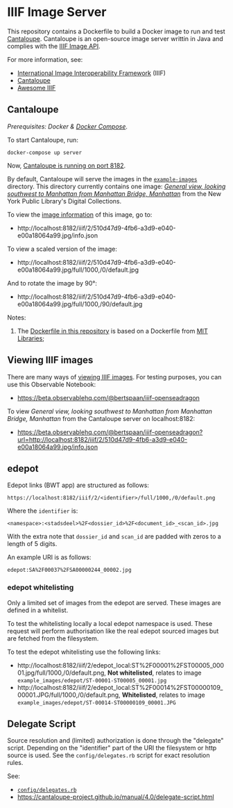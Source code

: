 # IIIF Image Server

This repository contains a Dockerfile to build a Docker image to run and test [Cantaloupe](https://medusa-project.github.io/cantaloupe/). Cantaloupe is an open-source image server writtin in Java and complies with the [IIIF Image API](https://iiif.io/api/image/2.1/).

For more information, see:

- [International Image Interoperability Framework](https://iiif.io/) (IIIF)
- [Cantaloupe](https://cantaloupe-project.github.io/)
- [Awesome IIIF](https://github.com/IIIF/awesome-iiif)

## Cantaloupe

_Prerequisites: Docker & [Docker Compose](https://docs.docker.com/compose/)_.

To start Cantaloupe, run:

    docker-compose up server

Now, [Cantaloupe is running on port 8182](http://localhost:8182/).

By default, Cantaloupe will serve the images in the [`example-images`](example-images) directory. This directory currently contains one image: _[General view, looking southwest to Manhattan from Manhattan Bridge, Manhattan](https://digitalcollections.nypl.org/items/510d47d9-4fb6-a3d9-e040-e00a18064a99)_ from the New York Public Library's Digital Collections.

To view the [image information](https://iiif.io/api/image/2.1/#image-information) of this image, go to:

- http://localhost:8182/iiif/2/510d47d9-4fb6-a3d9-e040-e00a18064a99.jpg/info.json

To view a scaled version of the image:

- http://localhost:8182/iiif/2/510d47d9-4fb6-a3d9-e040-e00a18064a99.jpg/full/1000,/0/default.jpg

And to rotate the image by 90°:

- http://localhost:8182/iiif/2/510d47d9-4fb6-a3d9-e040-e00a18064a99.jpg/full/1000,/90/default.jpg

Notes:

1. The [Dockerfile in this repository](Dockerfile) is based on a Dockerfile from [MIT Libraries](https://github.com/MITLibraries/docker-cantaloupe/blob/master/Dockerfile);

## Viewing IIIF images

There are many ways of [viewing IIIF images](https://iiif.io/apps-demos/#image-viewing-clients). For testing purposes, you can use this Observable Notebook:

- https://beta.observablehq.com/@bertspaan/iiif-openseadragon

To view _General view, looking southwest to Manhattan from Manhattan Bridge, Manhattan_ from the Cantaloupe server on localhost:8182:

- https://beta.observablehq.com/@bertspaan/iiif-openseadragon?url=http://localhost:8182/iiif/2/510d47d9-4fb6-a3d9-e040-e00a18064a99.jpg/info.json

## edepot

Edepot links (BWT app) are structured as follows:

    https://localhost:8182/iiif/2/<identifier>/full/1000,/0/default.png

Where the `identifier` is:

    <namespace>:<stadsdeel>%2F<dossier_id>%2F<document_id>_<scan_id>.jpg

With the extra note that `dossier_id` and `scan_id` are padded with zeros to a length of 5 digits.

An example URI is as follows: 

    edepot:SA%2F00037%2FSA00000244_00002.jpg

### edepot whitelisting

Only a limited set of images from the edepot are served.
These images are defined in a whitelist.

To test the whitelisting locally a local edepot namespace is used.
These request will perform authorisation like the real edepot sourced images but are fetched from the filesystem. 

To test the edepot whitelisting use the following links:

* http://localhost:8182/iiif/2/edepot_local:ST%2F00001%2FST00005_00001.jpg/full/1000,/0/default.png,
**Not whitelisted**, relates to image `example_images/edepot/ST-00001-ST00005_00001.jpg`
* http://localhost:8182/iiif/2/edepot_local:ST%2F00014%2FST00000109_00001.JPG/full/1000,/0/default.png,
**Whitelisted**, relates to image `example_images/edepot/ST-00014-ST00000109_00001.JPG` 


## Delegate Script

Source resolution and (limited) authorization is done through the "delegate" script.
Depending on the "identifier" part of the URI the filesystem or http source is used.
See the `config/delegates.rb` script for exact resolution rules.

See:

- [`config/delegates.rb`](config/delegates.rb)
- https://cantaloupe-project.github.io/manual/4.0/delegate-script.html
